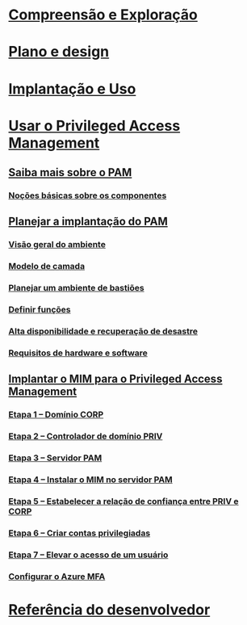 # [Compreensão e Exploração](/microsoft-identity-manager/understand-explore/microsoft-identity-manager-2016)
# [Plano e design](/microsoft-identity-manager/plan-design/microsoft-identity-manager-2016-supported-platforms)
# [Implantação e Uso](/microsoft-identity-manager/deploy-use/microsoft-identity-manager-deploy)
# [Usar o Privileged Access Management](privileged-identity-management-for-active-directory-domain-services.md)
## [Saiba mais sobre o PAM](privileged-identity-management-for-active-directory-domain-services.md)
### [Noções básicas sobre os componentes](principles-of-operation.md)
## [Planejar a implantação do PAM](environment-overview.md)
### [Visão geral do ambiente](environment-overview.md)
### [Modelo de camada](tier-model-for-partitioning-administrative-privileges.md)
### [Planejar um ambiente de bastiões](planning-bastion-environment.md)
### [Definir funções](defining-roles-for-pam.md)
### [Alta disponibilidade e recuperação de desastre](high-availability-disaster-recovery-considerations-bastion-environment.md)
### [Requisitos de hardware e software](hardware-software-requirements.md)
## [Implantar o MIM para o Privileged Access Management](configuring-mim-environment-for-pam.md)
### [Etapa 1 – Domínio CORP](step-1-prepare-corp-domain.md)
### [Etapa 2 – Controlador de domínio PRIV](step-2-prepare-priv-domain-controller.md)
### [Etapa 3 – Servidor PAM](step-3-prepare-pam-server.md)
### [Etapa 4 – Instalar o MIM no servidor PAM](step-4-install-mim-components-on-pam-server.md)
### [Etapa 5 – Estabelecer a relação de confiança entre PRIV e CORP](step-5-establish-trust-between-priv-corp-forests.md)
### [Etapa 6 – Criar contas privilegiadas](step-6-transition-group-to-pam.md)
### [Etapa 7 – Elevar o acesso de um usuário](step-7-elevate-user-access.md)
### [Configurar o Azure MFA](use-azure-mfa-for-activation.md)
# [Referência do desenvolvedor](/microsoft-identity-manager/reference/microsoft-identity-manager-2016-developer-reference)


<!--HONumber=Jun16_HO3-->


